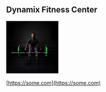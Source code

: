 ## Dynamix Fitness Center

<a href="https://some.com" target="_blank" title="https://some.com">
    <img src="./public/images/pic3.jpg" width="140" height="140" alt='Site Icon'>
</a>

[https://some.com](https://some.com)